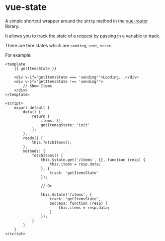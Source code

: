 # vue-state
A simple shortcut wrapper around the `$http` method in the [vue-router](https://github.com/vuejs/vue-router) library.

It allows you to track the state of a request by passing in a variable to track.

There are thre states which are `sending`, `sent`, `error`. 

For example:

~~~
<template
    {{ getItemsState }}
    
    <div v-if="getItemsState === 'sending'">Loading...</div>
    <div v-if="getItemsState !== 'sending'">
        // Show Items
    </div>
</template>

<script>
    export default {
        data() {
            return {
                items: [],
                getItemsgState: 'init'
            };
        },
        ready() {
            this.fetchItems();
        },
        methods: {
            fetchItems() {
                this.$state.get('/items', {}, function (resp) {
                    this.items = resp.data;
                }, {
                    track: 'getItemsState'
                });

                // Or

                this.$state('/items', {
                    track: 'getItemsState',
                    success: function (resp) {
                        this.items = resp.data;
                    }
                });
            }
        }
    }
</script>
~~~


